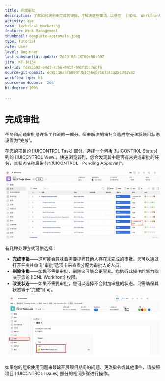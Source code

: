 ```yaml
---
title: 完成审批
description: 了解如何识别未完成的审批，并解决这些事项，以便在  [!DNL  Workfront] 中关闭您的项目。
activity: use
team: Technical Marketing
feature: Work Management
thumbnail: complete-approvals.jpeg
type: Tutorial
role: User
level: Beginner
last-substantial-update: 2023-08-16T00:00:00Z
jira: KT-10134
exl-id: fda55592-e4d3-4cb6-941f-09bf1bc76bf6
source-git-commit: ec82cd0aafb89df7b3c46eb716faf3a25cd438a2
workflow-type: ht
source-wordcount: '204'
ht-degree: 100%

---
```


# 完成审批

任务和问题审批是许多工作流的一部分。但未解决的审批会造成您无法将项目状态设置为“完成”。

在您的项目的 [!UICONTROL Task] 部分，选择一个包括 [!UICONTROL Status] 列的 [!UICONTROL View]。快速浏览该列，您会发现其中是否有未完成审批的任务，其状态名称后带有“[!UICONTROL - Pending Approval]”。

![显示未完成审批的项目](assets/approval-pending.png)

有几种处理方式可供选择：

* **完成审批——**&#x200B;这可能会意味着需要提醒其他人存在未完成的审批。您可以通过打开任务并单击“审批”选项卡来查看分配为审批人的人员。
* **删除审批——**&#x200B;如果不需要审批，删除它可能会更容易。您执行此操作的能力取决于您的 [!DNL Workfront] 权限。
* **改变状态——**&#x200B;如果不需要审批，您可以选择不会附加审批的状态。只需确保其状态等于“完成”即可。

![显示任务审批人的项目](assets/task-approvers.png)

如果您的组织使用问题来跟踪开展项目期间的问题、更改指令或其他事件，请按照项目 [!UICONTROL Issues] 部分的相同步骤进行操作。
